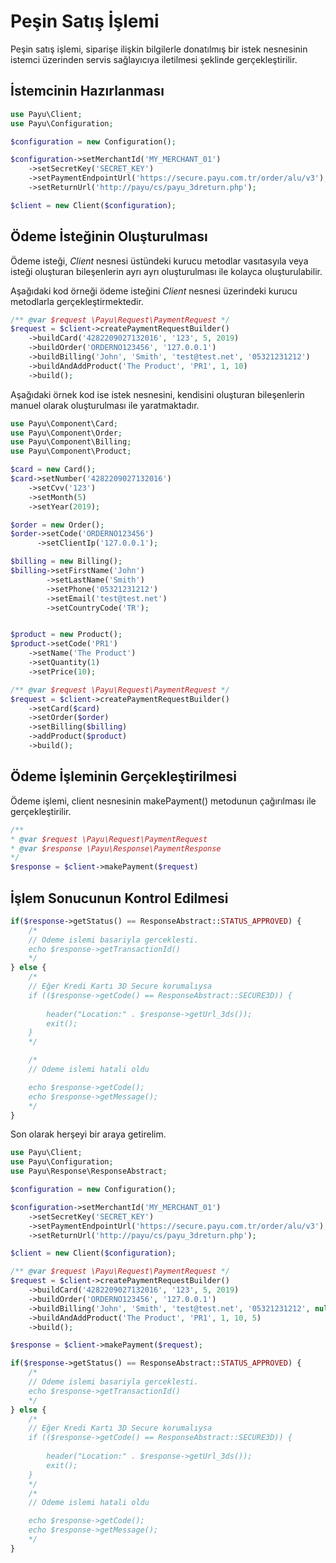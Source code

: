 # Peşin Satış İşlemi

Peşin satış işlemi, siparişe ilişkin bilgilerle donatılmış bir istek nesnesinin istemci üzerinden servis sağlayıcıya iletilmesi şeklinde gerçekleştirilir.

## İstemcinin Hazırlanması

```php
use Payu\Client;
use Payu\Configuration;

$configuration = new Configuration();

$configuration->setMerchantId('MY_MERCHANT_01')
    ->setSecretKey('SECRET_KEY')
    ->setPaymentEndpointUrl('https://secure.payu.com.tr/order/alu/v3');
    ->setReturnUrl('http://payu/cs/payu_3dreturn.php');

$client = new Client($configuration);
```

## Ödeme İsteğinin Oluşturulması
Ödeme isteği, *Client* nesnesi üstündeki kurucu metodlar vasıtasyıla veya isteği oluşturan bileşenlerin ayrı ayrı oluşturulması ile kolayca oluşturulabilir.

Aşağıdaki kod örneği ödeme isteğini *Client* nesnesi üzerindeki kurucu metodlarla gerçekleştirmektedir.

```php
/** @var $request \Payu\Request\PaymentRequest */
$request = $client->createPaymentRequestBuilder()
    ->buildCard('4282209027132016', '123', 5, 2019)
    ->buildOrder('ORDERNO123456', '127.0.0.1')
    ->buildBilling('John', 'Smith', 'test@test.net', '05321231212')
    ->buildAndAddProduct('The Product', 'PR1', 1, 10)
    ->build();
```

Aşağıdaki örnek kod ise istek nesnesini, kendisini oluşturan bileşenlerin manuel olarak oluşturulması ile yaratmaktadır.

```php
use Payu\Component\Card;
use Payu\Component\Order;
use Payu\Component\Billing;
use Payu\Component\Product;

$card = new Card();
$card->setNumber('4282209027132016')
    ->setCvv('123')
    ->setMonth(5)
    ->setYear(2019);

$order = new Order();
$order->setCode('ORDERNO123456')
      ->setClientIp('127.0.0.1');

$billing = new Billing();
$billing->setFirstName('John')
        ->setLastName('Smith')
        ->setPhone('05321231212')
        ->setEmail('test@test.net')
        ->setCountryCode('TR');


$product = new Product();
$product->setCode('PR1')
    ->setName('The Product')
    ->setQuantity(1)
    ->setPrice(10);

/** @var $request \Payu\Request\PaymentRequest */
$request = $client->createPaymentRequestBuilder()
    ->setCard($card)
    ->setOrder($order)
    ->setBilling($billing)
    ->addProduct($product)
    ->build();
```

## Ödeme İşleminin Gerçekleştirilmesi
Ödeme işlemi, client nesnesinin makePayment() metodunun çağırılması ile gerçekleştirilir.
```php
/**
* @var $request \Payu\Request\PaymentRequest
* @var $response \Payu\Response\PaymentResponse
*/
$response = $client->makePayment($request)
```

## İşlem Sonucunun Kontrol Edilmesi
```php
if($response->getStatus() == ResponseAbstract::STATUS_APPROVED) {
    /*
    // Odeme islemi basariyla gerceklesti.
    echo $response->getTransactionId()
    */
} else {
    /*
    // Eğer Kredi Kartı 3D Secure korumalıysa
    if (($response->getCode() == ResponseAbstract::SECURE3D)) {
        
        header("Location:" . $response->getUrl_3ds());
        exit();
    }
    */

    /*
    // Odeme islemi hatali oldu

    echo $response->getCode();
    echo $response->getMessage();
    */
}
```


Son olarak herşeyi bir araya getirelim.
```php
use Payu\Client;
use Payu\Configuration;
use Payu\Response\ResponseAbstract;

$configuration = new Configuration();

$configuration->setMerchantId('MY_MERCHANT_01')
    ->setSecretKey('SECRET_KEY')
    ->setPaymentEndpointUrl('https://secure.payu.com.tr/order/alu/v3');
    ->setReturnUrl('http://payu/cs/payu_3dreturn.php');

$client = new Client($configuration);

/** @var $request \Payu\Request\PaymentRequest */
$request = $client->createPaymentRequestBuilder()
    ->buildCard('4282209027132016', '123', 5, 2019)
    ->buildOrder('ORDERNO123456', '127.0.0.1')
    ->buildBilling('John', 'Smith', 'test@test.net', '05321231212', null, null, null, null, null, 'TR')
    ->buildAndAddProduct('The Product', 'PR1', 1, 10, 5)
    ->build();

$response = $client->makePayment($request);

if($response->getStatus() == ResponseAbstract::STATUS_APPROVED) {
    /*
    // Odeme islemi basariyla gerceklesti.
    echo $response->getTransactionId()
    */
} else {
    /*
    // Eğer Kredi Kartı 3D Secure korumalıysa
    if (($response->getCode() == ResponseAbstract::SECURE3D)) {
        
        header("Location:" . $response->getUrl_3ds());
        exit();
    }
    */
    /*
    // Odeme islemi hatali oldu

    echo $response->getCode();
    echo $response->getMessage();
    */
}
```
